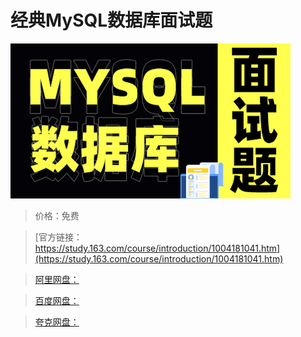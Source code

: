 # 经典MySQL数据库面试题

![img](../../../assets/study163/free/d41f65a41a5343b7a8ddc95cd1c8aafc.jpg)

> 价格：免费

> [官方链接：https://study.163.com/course/introduction/1004181041.htm](https://study.163.com/course/introduction/1004181041.htm)

> [阿里网盘：]()

> [百度网盘：]()

> [夸克网盘：]()
